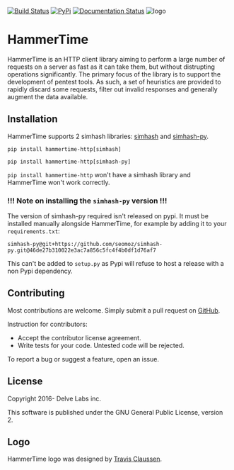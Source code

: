 [![Build Status](https://travis-ci.org/delvelabs/hammertime.svg?branch=master)](https://travis-ci.org/delvelabs/hammertime)
[![PyPi](https://badge.fury.io/py/HammerTime-http.svg)](https://badge.fury.io/py/HammerTime-http)
[![Documentation Status](http://readthedocs.org/projects/hammertime/badge/?version=latest)](http://hammertime.readthedocs.io/en/latest/?badge=latest)
![logo](https://raw.githubusercontent.com/delvelabs/hammertime/master/misc/logo.png)

# HammerTime

HammerTime is an HTTP client library aiming to perform a large number of requests
on a server as fast as it can take them, but without distrupting operations
significantly. The primary focus of the library is to support the development of
pentest tools. As such, a set of heuristics are provided to rapidly discard some
requests, filter out invalid responses and generally augment the data available.

## Installation
HammerTime supports 2 simhash libraries: [simhash](https://pypi.org/project/simhash/) and [simhash-py](https://pypi.org/project/simhash-py/).

`pip install hammertime-http[simhash]`

`pip install hammertime-http[simhash-py]`

`pip install hammertime-http` won't have a simhash library and HammerTime won't work correctly.


### !!! Note on installing the `simhash-py` version !!!
The version of simhash-py required isn't released on pypi. It must be installed manually alongside HammerTime, for example by adding it to your `requirements.txt`:

`simhash-py@git+https://github.com/seomoz/simhash-py.git@46de27b310022e3ac7a856c5fc4f4b0df1d76af7`
 

This can't be added to `setup.py` as Pypi will refuse to host a release with a non Pypi dependency. 


## Contributing
Most contributions are welcome. Simply submit a pull request on [GitHub](https://github.com/delvelabs/hammertime/).

Instruction for contributors:
* Accept the contributor license agreement.
* Write tests for your code. Untested code will be rejected.

To report a bug or suggest a feature, open an issue.

## License

Copyright 2016- Delve Labs inc.

This software is published under the GNU General Public License, version 2.

## Logo

HammerTime logo was designed by [Travis Claussen](http://sivartgraphicdesign.com/).
